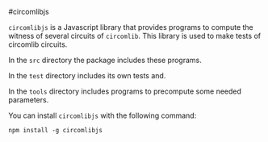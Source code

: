 #circomlibjs

`circomlibjs` is a Javascript library that provides programs to compute the witness of several circuits of `circomlib`.
This library is used to make tests of circomlib circuits.

In the `src` directory the package includes these programs.

In the `test` directory includes its own tests and.

In the `tools` directory includes programs to precompute some needed parameters.

You can install `circomlibjs` with the following command:

```text
npm install -g circomlibjs
```